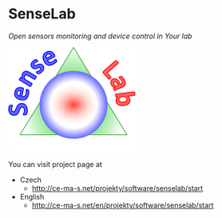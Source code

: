 SenseLab
========
*Open sensors monitoring and device control in Your lab*

![SenseLab logo](SenseLab.png)

You can visit project page at
  - Czech
    - http://ce-ma-s.net/projekty/software/senselab/start
  - English
    - http://ce-ma-s.net/en/projekty/software/senselab/start
